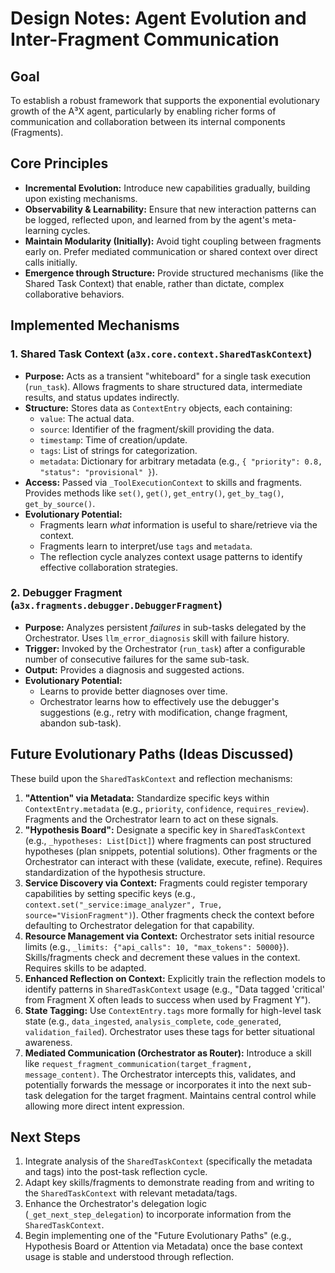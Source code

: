 # Design Notes: Agent Evolution and Inter-Fragment Communication

## Goal

To establish a robust framework that supports the exponential evolutionary growth of the A³X agent, particularly by enabling richer forms of communication and collaboration between its internal components (Fragments).

## Core Principles

*   **Incremental Evolution:** Introduce new capabilities gradually, building upon existing mechanisms.
*   **Observability & Learnability:** Ensure that new interaction patterns can be logged, reflected upon, and learned from by the agent's meta-learning cycles.
*   **Maintain Modularity (Initially):** Avoid tight coupling between fragments early on. Prefer mediated communication or shared context over direct calls initially.
*   **Emergence through Structure:** Provide structured mechanisms (like the Shared Task Context) that enable, rather than dictate, complex collaborative behaviors.

## Implemented Mechanisms

### 1. Shared Task Context (`a3x.core.context.SharedTaskContext`)

*   **Purpose:** Acts as a transient "whiteboard" for a single task execution (`run_task`). Allows fragments to share structured data, intermediate results, and status updates indirectly.
*   **Structure:** Stores data as `ContextEntry` objects, each containing:
    *   `value`: The actual data.
    *   `source`: Identifier of the fragment/skill providing the data.
    *   `timestamp`: Time of creation/update.
    *   `tags`: List of strings for categorization.
    *   `metadata`: Dictionary for arbitrary metadata (e.g., `{ "priority": 0.8, "status": "provisional" }`).
*   **Access:** Passed via `_ToolExecutionContext` to skills and fragments. Provides methods like `set()`, `get()`, `get_entry()`, `get_by_tag()`, `get_by_source()`.
*   **Evolutionary Potential:**
    *   Fragments learn *what* information is useful to share/retrieve via the context.
    *   Fragments learn to interpret/use `tags` and `metadata`.
    *   The reflection cycle analyzes context usage patterns to identify effective collaboration strategies.

### 2. Debugger Fragment (`a3x.fragments.debugger.DebuggerFragment`)

*   **Purpose:** Analyzes persistent *failures* in sub-tasks delegated by the Orchestrator. Uses `llm_error_diagnosis` skill with failure history.
*   **Trigger:** Invoked by the Orchestrator (`run_task`) after a configurable number of consecutive failures for the same sub-task.
*   **Output:** Provides a diagnosis and suggested actions.
*   **Evolutionary Potential:**
    *   Learns to provide better diagnoses over time.
    *   Orchestrator learns how to effectively use the debugger's suggestions (e.g., retry with modification, change fragment, abandon sub-task).

## Future Evolutionary Paths (Ideas Discussed)

These build upon the `SharedTaskContext` and reflection mechanisms:

1.  **"Attention" via Metadata:** Standardize specific keys within `ContextEntry.metadata` (e.g., `priority`, `confidence`, `requires_review`). Fragments and the Orchestrator learn to act on these signals.
2.  **"Hypothesis Board":** Designate a specific key in `SharedTaskContext` (e.g., `_hypotheses: List[Dict]`) where fragments can post structured hypotheses (plan snippets, potential solutions). Other fragments or the Orchestrator can interact with these (validate, execute, refine). Requires standardization of the hypothesis structure.
3.  **Service Discovery via Context:** Fragments could register temporary capabilities by setting specific keys (e.g., `context.set("_service:image_analyzer", True, source="VisionFragment")`). Other fragments check the context before defaulting to Orchestrator delegation for that capability.
4.  **Resource Management via Context:** Orchestrator sets initial resource limits (e.g., `_limits: {"api_calls": 10, "max_tokens": 50000}`). Skills/fragments check and decrement these values in the context. Requires skills to be adapted.
5.  **Enhanced Reflection on Context:** Explicitly train the reflection models to identify patterns in `SharedTaskContext` usage (e.g., "Data tagged 'critical' from Fragment X often leads to success when used by Fragment Y").
6.  **State Tagging:** Use `ContextEntry.tags` more formally for high-level task state (e.g., `data_ingested`, `analysis_complete`, `code_generated`, `validation_failed`). Orchestrator uses these tags for better situational awareness.
7.  **Mediated Communication (Orchestrator as Router):** Introduce a skill like `request_fragment_communication(target_fragment, message_content)`. The Orchestrator intercepts this, validates, and potentially forwards the message or incorporates it into the next sub-task delegation for the target fragment. Maintains central control while allowing more direct intent expression.

## Next Steps

1.  Integrate analysis of the `SharedTaskContext` (specifically the metadata and tags) into the post-task reflection cycle.
2.  Adapt key skills/fragments to demonstrate reading from and writing to the `SharedTaskContext` with relevant metadata/tags.
3.  Enhance the Orchestrator's delegation logic (`_get_next_step_delegation`) to incorporate information from the `SharedTaskContext`.
4.  Begin implementing one of the "Future Evolutionary Paths" (e.g., Hypothesis Board or Attention via Metadata) once the base context usage is stable and understood through reflection. 
